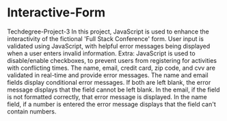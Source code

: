 # Interactive-Form
Techdegree-Project-3
In this project, JavaScript is used to enhance the interactivity of the fictional 'Full Stack Conference' form.
User input is validated using JavaScript, with helpful error messages being displayed when a user enters invalid information.
Extra:
JavaScript is used to disable/enable checkboxes, to prevent users from registering for activities with conflicting times.
The name, email, credit card, zip code, and cvv are validated in real-time and provide error messages.
The name and email fields display conditional error messages. If both are left blank, the error message displays that the field cannot be left blank. In the email, if the field is not formatted correctly, that error message is displayed. In the name field, if a number is entered the error message displays that the field can't contain numbers.
